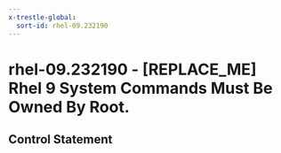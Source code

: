 ```yaml
---
x-trestle-global:
  sort-id: rhel-09.232190
---
```


# rhel-09.232190 - \[REPLACE_ME\] Rhel 9 System Commands Must Be Owned By Root.

## Control Statement
